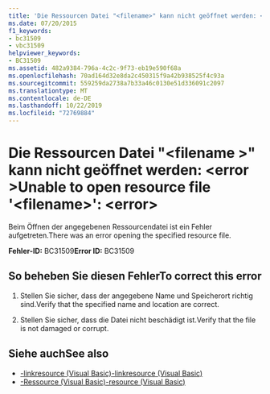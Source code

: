 ```yaml
---
title: 'Die Ressourcen Datei "<filename>" kann nicht geöffnet werden: <error>'
ms.date: 07/20/2015
f1_keywords:
- bc31509
- vbc31509
helpviewer_keywords:
- BC31509
ms.assetid: 482a9384-796a-4c2c-9f73-eb19e590f68a
ms.openlocfilehash: 70ad164d32e8da2c450315f9a42b938525f4c93a
ms.sourcegitcommit: 559259da2738a7b33a46c0130e51d336091c2097
ms.translationtype: MT
ms.contentlocale: de-DE
ms.lasthandoff: 10/22/2019
ms.locfileid: "72769884"
---
```

# <a name="unable-to-open-resource-file-filename-error"></a><span data-ttu-id="98fa5-102">Die Ressourcen Datei "\<filename >" kann nicht geöffnet werden: \<error ></span><span class="sxs-lookup"><span data-stu-id="98fa5-102">Unable to open resource file '\<filename>': \<error></span></span>
<span data-ttu-id="98fa5-103">Beim Öffnen der angegebenen Ressourcendatei ist ein Fehler aufgetreten.</span><span class="sxs-lookup"><span data-stu-id="98fa5-103">There was an error opening the specified resource file.</span></span>  
  
 <span data-ttu-id="98fa5-104">**Fehler-ID:** BC31509</span><span class="sxs-lookup"><span data-stu-id="98fa5-104">**Error ID:** BC31509</span></span>  
  
## <a name="to-correct-this-error"></a><span data-ttu-id="98fa5-105">So beheben Sie diesen Fehler</span><span class="sxs-lookup"><span data-stu-id="98fa5-105">To correct this error</span></span>  
  
1. <span data-ttu-id="98fa5-106">Stellen Sie sicher, dass der angegebene Name und Speicherort richtig sind.</span><span class="sxs-lookup"><span data-stu-id="98fa5-106">Verify that the specified name and location are correct.</span></span>  
  
2. <span data-ttu-id="98fa5-107">Stellen Sie sicher, dass die Datei nicht beschädigt ist.</span><span class="sxs-lookup"><span data-stu-id="98fa5-107">Verify that the file is not damaged or corrupt.</span></span>  
  
## <a name="see-also"></a><span data-ttu-id="98fa5-108">Siehe auch</span><span class="sxs-lookup"><span data-stu-id="98fa5-108">See also</span></span>

- [<span data-ttu-id="98fa5-109">-linkresource (Visual Basic)</span><span class="sxs-lookup"><span data-stu-id="98fa5-109">-linkresource (Visual Basic)</span></span>](../../visual-basic/reference/command-line-compiler/linkresource.md)
- [<span data-ttu-id="98fa5-110">-Ressource (Visual Basic)</span><span class="sxs-lookup"><span data-stu-id="98fa5-110">-resource (Visual Basic)</span></span>](../../visual-basic/reference/command-line-compiler/resource.md)
